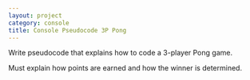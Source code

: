 ```yaml
---
layout: project
category: console
title: Console Pseudocode 3P Pong
---
```

Write pseudocode that explains how to code a 3-player Pong game.

Must explain how points are earned and how the winner is determined.
